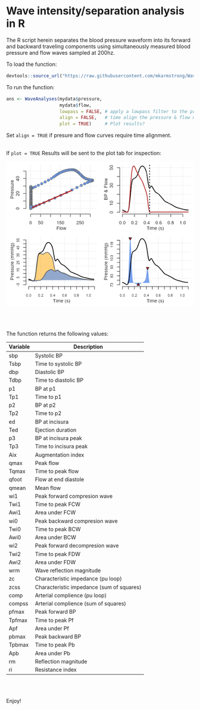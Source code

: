# Wave intensity/separation analysis in R

The R script herein separates the blood pressure waveform into its forward and backward traveling components using simultaneously measured blood pressure and flow waves sampled at 200hz.

To load the function:
```R
devtools::source_url("https://raw.githubusercontent.com/mkarmstrong/WaveIntensity/main/WaveAnalyses.R")
```


To run the function:
```R
ans <- WaveAnalyses(mydata$pressure, 
                    mydata$flow, 
                    lowpass = FALSE, # apply a lowpass filter to the pressure wave?
                    align = FALSE,   # time align the pressure & flow wave?
                    plot = TRUE)     # Plot results?
```

Set `align = TRUE` if presure and flow curves require time alignment.
<br/><br/>

If `plot = TRUE` Results will be sent to the plot tab for inspection:

![alt text](WI_plot.png)

<br/><br/>

The function returns the following values:

**Variable**      | **Description**
------------------|-------------------------
sbp               | Systolic BP
Tsbp              | Time to systolic BP
dbp               | Diastolic BP
Tdbp              | Time to diastolic BP
p1                | BP at p1
Tp1               | Time to p1
p2                | BP at p2
Tp2               | Time to p2
ed                | BP at incisura
Ted               | Ejection duration
p3                | BP at incisura peak
Tp3               | Time to incisura peak
Aix               | Augmentation index
qmax              | Peak flow
Tqmax             | Time to peak flow
qfoot             | Flow at end diastole
qmean             | Mean flow
wi1               | Peak forward compresion wave
Twi1              | Time to peak FCW
Awi1              | Area under FCW
wi0               | Peak backward compresion wave
Twi0              | Time to peak BCW
Awi0              | Area under BCW
wi2               | Peak forward decompresion wave
Twi2              | Time to peak FDW
Awi2              | Area under FDW
wrm               | Wave reflection magnitude
zc                | Characteristic impedance (pu loop)
zcss              | Characteristic impedance (sum of squares)
comp              | Arterial complience (pu loop)
compss            | Arterial complience (sum of squares)
pfmax             | Peak forward BP
Tpfmax            | Time to peak Pf
Apf               | Area under Pf
pbmax             | Peak backward BP         
Tpbmax            | Time to peak Pb
Apb               | Area under Pb
rm                | Reflection magnitude
ri                | Resistance index

<br/><br/>

Enjoy!
